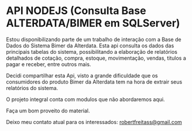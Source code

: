 # API NODEJS (Consulta Base ALTERDATA/BIMER em SQLServer)

Estou disponibilizando parte de um trabalho de interação com a Base de Dados do Sistema Bimer da Alterdata. 
Esta api consulta os dados das principais tabelas do sistema, possibilitando a elaboração de relatórios detalhados de cotação, compra, estoque, movimentação, vendas, titulos a pagar e receber, entre outros mais.

Decidi compartilhar esta Api, visto a grande dificuldade que os consumidores do produto Bimer da Alterdata tem na hora de extrair seus relatórios do sistema. 

O projeto integral conta com modulos que não abordaremos aqui. 

Faça um bom proveito do material. 

Deixo meu contato atual para os interessados: robertfreitass@gmail.com
